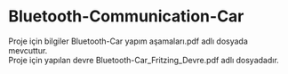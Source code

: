 # Bluetooth-Communication-Car
Proje için bilgiler Bluetooth-Car yapım aşamaları.pdf adlı dosyada mevcuttur.<br>
Proje için yapılan devre Bluetooth-Car_Fritzing_Devre.pdf adlı dosyadadır.
